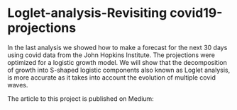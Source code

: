 # Loglet-analysis-Revisiting covid19-projections
In the last analysis we showed how to make a forecast for the next 30 days using covid data from the John Hopkins Institute. The projections were optimized for a logistic growth model. We will show that the decomposition of growth into S-shaped logistic components also known as Loglet analysis, is more accurate as it takes into account the evolution of multiple covid waves.

The article to this project is published on Medium: 
